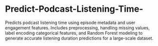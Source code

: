 # Predict-Podcast-Listening-Time-
Predicts podcast listening time using episode metadata and user engagement features. Includes preprocessing, handling missing values, label encoding categorical features, and Random Forest modeling to generate accurate listening duration predictions for a large-scale dataset.
